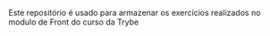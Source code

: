 Este repositório é usado para armazenar os exercícios realizados no modulo de Front do curso da Trybe